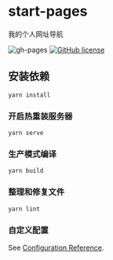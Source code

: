# start-pages

我的个人网址导航

![gh-pages](https://github.com/zkl2333/start-pages/workflows/gh-pages/badge.svg)
[![GitHub license](https://img.shields.io/github/license/zkl2333/start-pages)](https://github.com/zkl2333/start-pages/blob/master/LICENSE)

## 安装依赖

```
yarn install
```

### 开启热重装服务器

```
yarn serve
```

### 生产模式编译

```
yarn build
```

### 整理和修复文件

```
yarn lint
```

### 自定义配置

See [Configuration Reference](https://cli.vuejs.org/config/).
